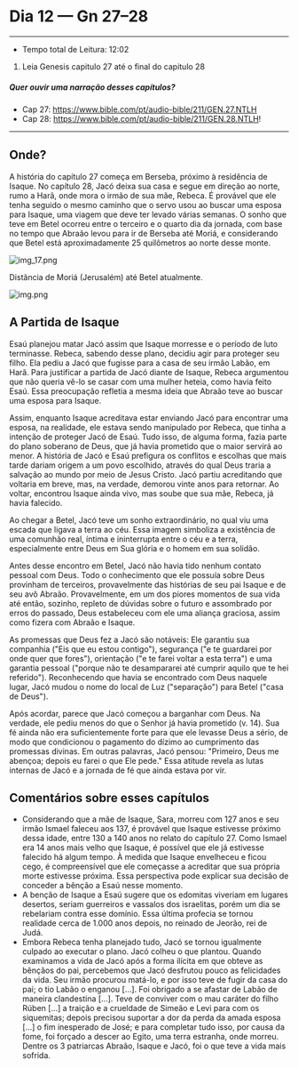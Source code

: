 # Dia 12 — Gn 27–28

--- 

- Tempo total de Leitura: 12:02

1. Leia Genesis capitulo 27 até o final do capitulo 28

##### Quer ouvir uma narração desses capítulos?

- Cap 27: https://www.bible.com/pt/audio-bible/211/GEN.27.NTLH
- Cap 28: https://www.bible.com/pt/audio-bible/211/GEN.28.NTLH!

---

## Onde?

A história do capítulo 27 começa em Berseba, próximo à residência de Isaque. No capítulo 28, Jacó deixa sua casa e segue em direção ao norte, rumo a Harã, onde mora o irmão de sua mãe, Rebeca. É provável que ele tenha seguido o mesmo caminho que o servo usou ao buscar uma esposa para Isaque, uma viagem que deve ter levado várias semanas. O sonho que teve em Betel ocorreu entre o terceiro e o quarto dia da jornada, com base no tempo que Abraão levou para ir de Berseba até Moriá, e considerando que Betel está aproximadamente 25 quilômetros ao norte desse monte.

![img_17.png](../images/img_17.png)

Distãncia de Moriá (Jerusalém) até Betel atualmente.

![img.png](../images/img_19.png)

## A Partida de Isaque

Esaú planejou matar Jacó assim que Isaque morresse e o período de luto terminasse. Rebeca, sabendo desse plano, decidiu agir para proteger seu filho. Ela pediu a Jacó que fugisse para a casa de seu irmão Labão, em Harã. Para justificar a partida de Jacó diante de Isaque, Rebeca argumentou que não queria vê-lo se casar com uma mulher heteia, como havia feito Esaú. Essa preocupação refletia a mesma ideia que Abraão teve ao buscar uma esposa para Isaque.

Assim, enquanto Isaque acreditava estar enviando Jacó para encontrar uma esposa, na realidade, ele estava sendo manipulado por Rebeca, que tinha a intenção de proteger Jacó de Esaú. Tudo isso, de alguma forma, fazia parte do plano soberano de Deus, que já havia prometido que o maior servirá ao menor. A história de Jacó e Esaú prefigura os conflitos e escolhas que mais tarde dariam origem a um povo escolhido, através do qual Deus traria a salvação ao mundo por meio de Jesus Cristo. Jacó partiu acreditando que voltaria em breve, mas, na verdade, demorou vinte anos para retornar. Ao voltar, encontrou Isaque ainda vivo, mas soube que sua mãe, Rebeca, já havia falecido.

Ao chegar a Betel, Jacó teve um sonho extraordinário, no qual viu uma escada que ligava a terra ao céu. Essa imagem simboliza a existência de uma comunhão real, íntima e ininterrupta entre o céu e a terra, especialmente entre Deus em Sua glória e o homem em sua solidão.

Antes desse encontro em Betel, Jacó não havia tido nenhum contato pessoal com Deus. Todo o conhecimento que ele possuía sobre Deus provinham de terceiros, provavelmente das histórias de seu pai Isaque e de seu avô Abraão. Provavelmente, em um dos piores momentos de sua vida até então, sozinho, repleto de dúvidas sobre o futuro e assombrado por erros do passado, Deus estabeleceu com ele uma aliança graciosa, assim como fizera com Abraão e Isaque.

As promessas que Deus fez a Jacó são notáveis: Ele garantiu sua companhia ("Eis que eu estou contigo"), segurança ("e te guardarei por onde quer que fores"), orientação ("e te farei voltar a esta terra") e uma garantia pessoal ("porque não te desampararei até cumprir aquilo que te hei referido"). Reconhecendo que havia se encontrado com Deus naquele lugar, Jacó mudou o nome do local de Luz ("separação") para Betel ("casa de Deus").

Após acordar, parece que Jacó começou a barganhar com Deus. Na verdade, ele pediu menos do que o Senhor já havia prometido (v. 14). Sua fé ainda não era suficientemente forte para que ele levasse Deus a sério, de modo que condicionou o pagamento do dízimo ao cumprimento das promessas divinas. Em outras palavras, Jacó pensou: "Primeiro, Deus me abençoa; depois eu farei o que Ele pede." Essa atitude revela as lutas internas de Jacó e a jornada de fé que ainda estava por vir.

## Comentários sobre esses capítulos

- Considerando que a mãe de Isaque, Sara, morreu com 127 anos e seu irmão Ismael faleceu aos 137, é provável que Isaque estivesse próximo dessa idade, entre  130 a 140 anos no relato do capítulo 27. Como Ismael era 14 anos mais velho que Isaque, é possível que ele já estivesse falecido há algum tempo. À medida que Isaque envelheceu e ficou cego, é compreensível que ele começasse a acreditar que sua própria morte estivesse próxima. Essa perspectiva pode explicar sua decisão de conceder a bênção a Esaú nesse momento.
- A benção de Isaque a Esaú sugere que os edomitas viveriam em lugares desertos, seriam guerreiros e vassalos dos israelitas, porém um dia se rebelariam contra esse domínio. Essa última profecia se tornou realidade cerca de 1.000 anos depois, no reinado de Jeorão, rei de Judá. 
- Embora Rebeca tenha planejado tudo, Jacó se tornou igualmente culpado ao executar o plano. Jacó colheu o que plantou. Quando examinamos a vida de Jacó após a forma ilícita em que obteve as bênçãos do pai, percebemos que Jacó desfrutou pouco as felicidades da vida. Seu irmão procurou matá-lo, e por isso teve de fugir da casa do pai; o tio Labão o enganou […]. Foi obrigado a se afastar de Labão de maneira clandestina […]. Teve de conviver com o mau caráter do filho Rúben […] a traição e a crueldade de Simeão e Levi para com os siquemitas; depois precisou suportar a dor da perda da amada esposa […] o fim inesperado de José; e para completar tudo isso, por causa da fome, foi forçado a descer ao Egito, uma terra estranha, onde morreu. Dentre os 3 patriarcas Abraão, Isaque e Jacó, foi o que teve a vida mais sofrida.